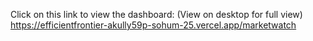 Click on this link to view the dashboard: (View on desktop for full view) https://efficientfrontier-akully59p-sohum-25.vercel.app/marketwatch
